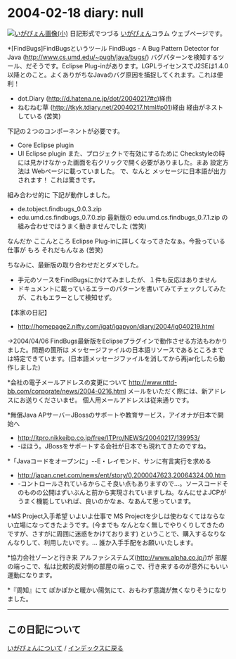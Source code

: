 2004-02-18 diary: null
=====================================================================================================
[![いがぴょん画像(小)](https://igapyon.github.io/diary/images/iga200306s.jpg "いがぴょん")](https://igapyon.github.io/diary/memo/memoigapyon.html) 日記形式でつづる [いがぴょん](https://igapyon.github.io/diary/memo/memoigapyon.html)コラム ウェブページです。

*[FindBugs]FindBugsというツール
FindBugs - A Bug Pattern Detector for Java (http://www.cs.umd.edu/~pugh/java/bugs/) バグパターンを検知するツール、だそうです。Eclipse Plug-inがあります。LGPLライセンスでJ2SEは1.4.0以降とのこと。よくありがちなJavaのバグ原因を捕捉してくれます。これは便利！
* dot.Diary (http://d.hatena.ne.jp/dot/20040217#c)経由
* ねむねむ草 (http://tkyk.tdiary.net/20040217.html#p01)経由
経由がネストしている (苦笑)

下記の２つのコンポーネントが必要です。
* Core Eclipse plugin 
* UI Eclipse plugin 
また、プロジェクトで有効にするために Checkstyleの時には見かけなかった画面を右クリックで開く必要がありました。まあ 設定方法は Webページに載っていました。
で、なんと メッセージに日本語が出力されます！ これは驚きです。

組み合わせ的に 下記が動作しました。
* de.tobject.findbugs_0.0.3.zip
* edu.umd.cs.findbugs_0.7.0.zip
最新版の edu.umd.cs.findbugs_0.7.1.zip の組み合わせではうまく動きませんでした (苦笑)

なんだか ここんところ Eclipse Plug-inに詳しくなってきたなぁ。今扱っている仕事が もろ それだもんなぁ (苦笑)

ちなみに、最新版の取り合わせだとダメでした。
* 手元のソースをFindBugsにかけてみましたが、１件も反応はありません
* ドキュメントに載っているエラーのパターンを書いてみてチェックしてみたが、これもエラーとして検知せず。

【本家の日記】
* http://homepage2.nifty.com/igat/igapyon/diary/2004/ig040219.html

→2004/04/06 FindBugs最新版をEclipseプラグインで動作させる方法もわかりました。問題の箇所は メッセージファイルの日本語リソースであるところまでは特定できています。(日本語メッセージファイルを消してから再jar化したら動作しました)

*会社の電子メールアドレスの変更について
http://www.nttd-bb.com/corporate/news/2004-0216.html
メールをいただく際には、新アドレスにお送りくださいませ。
個人用メールアドレスは従来通りです。

*無償Java APサーバーJBossのサポートや教育サービス，アイオナが日本で開始へ
* http://itpro.nikkeibp.co.jp/free/ITPro/NEWS/20040217/139953/
* -ほほう。JBossをサポートする会社が日本でも現れてきたのですね。

*「Javaコードをオープンに」--E・レイモンド、サンに有言実行を求める
* http://japan.cnet.com/news/ent/story/0,2000047623,20064324,00.htm
* -コントロールされているからこそ良い点もありますので…。ソースコードそのものの公開はずいぶんと前から実現されていますしね。なんにせよJCPがうまく機能していれば、良いのかなぁ、なあんて思っています。



*MS Project入手希望
いよいよ仕事で MS Projectを少しは使わなくてはならない立場になってきたようです。(今までも なんとなく無しでやりくりしてきたのですが、さすがに周囲に迷惑をかけております)
ということで、購入するなりなんなりして、利用したいです。… 誰か入手手配をお願いいたします。

*協力会社ゾーンと行き来
アルファシステムズ(http://www.alpha.co.jp/)が 部屋の端っこで、私は比較的反対側の部屋の端っこで、行き来するのが意外にもいい運動になります。

*『周知』にて
ぽかぽかと暖かい陽気にて、おもわず意識が無くなりそうになりました。




----------------------------------------------------------------------------------------------------

## この日記について
[いがぴょんについて](http://www.igapyon.jp/igapyon/diary/memo/memoigapyon.html) / [インデックスに戻る](https://igapyon.github.io/diary/idxall.html)
